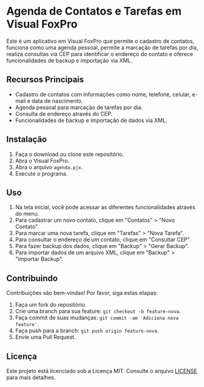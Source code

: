 # Agenda de Contatos e Tarefas em Visual FoxPro

Este é um aplicativo em Visual FoxPro que permite o cadastro de contatos, funciona como uma agenda pessoal, permite a marcação de tarefas por dia, realiza consultas via CEP para identificar o endereço do contato e oferece funcionalidades de backup e importação via XML.

## Recursos Principais

- Cadastro de contatos com informações como nome, telefone, celular, e-mail e data de nascimento.
- Agenda pessoal para marcação de tarefas por dia.
- Consulta de endereço através do CEP.
- Funcionalidades de backup e importação de dados via XML.
  
## Instalação

1. Faça o download ou clone este repositório.
2. Abra o Visual FoxPro.
3. Abra o arquivo `agenda.pjx`.
4. Execute o programa.

## Uso

1. Na tela inicial, você pode acessar as diferentes funcionalidades através do menu.
2. Para cadastrar um novo contato, clique em "Contatos" > "Novo Contato".
3. Para marcar uma nova tarefa, clique em "Tarefas" > "Nova Tarefa".
4. Para consultar o endereço de um contato, clique em "Consultar CEP".
5. Para fazer backup dos dados, clique em "Backup" > "Gerar Backup".
6. Para importar dados de um arquivo XML, clique em "Backup" > "Importar Backup".

## Contribuindo

Contribuições são bem-vindas! Por favor, siga estas etapas:

1. Faça um fork do repositório.
2. Crie uma branch para sua feature: `git checkout -b feature-nova`.
3. Faça commit de suas mudanças: `git commit -am 'Adiciona nova feature'`.
4. Faça push para a branch: `git push origin feature-nova`.
5. Envie uma Pull Request.

## Licença

Este projeto está licenciado sob a Licença MIT. Consulte o arquivo [LICENSE](LICENSE) para mais detalhes.
